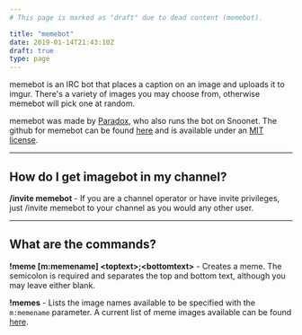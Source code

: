 ```yaml
---
# This page is marked as "draft" due to dead content (memebot).

title: "memebot"
date: 2019-01-14T21:43:10Z
draft: true
type: page
---
```


memebot is an IRC bot that places a caption on an image and uploads it to imgur. There's a variety of images you may choose from, otherwise memebot will pick one at random.

memebot was made by [Paradox](http://www.paradox.io/), who also runs the bot on Snoonet. The github for memebot can be found [here](https://github.com/paradox460/memebot) and is available under an [MIT license](http://opensource.org/licenses/MIT).

---
## How do I get imagebot in my channel?

**/invite memebot** - If you are a channel operator or have invite privileges, just /invite memebot to your channel as you would any other user.


---

## What are the commands?

**!meme [m:memename] \<toptext\>;\<bottomtext\>** - Creates a meme. The semicolon is required and separates the top and bottom text, although you may leave either blank.

**!memes** - Lists the image names available to be specified with the `m:memename` parameter.  A current list of meme images available can be found [here](https://github.com/paradox460/memebot/tree/master/memes).

